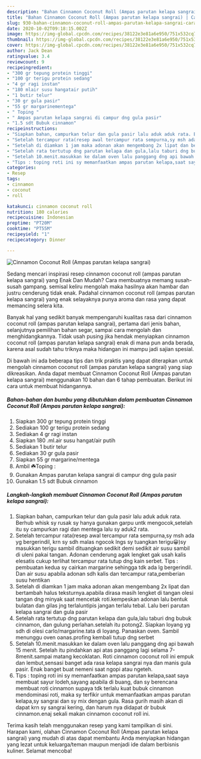 ```yaml
---
description: "Bahan Cinnamon Coconut Roll (Ampas parutan kelapa sangrai) | Cara Masak Cinnamon Coconut Roll (Ampas parutan kelapa sangrai) Yang Bikin Ngiler"
title: "Bahan Cinnamon Coconut Roll (Ampas parutan kelapa sangrai) | Cara Masak Cinnamon Coconut Roll (Ampas parutan kelapa sangrai) Yang Bikin Ngiler"
slug: 930-bahan-cinnamon-coconut-roll-ampas-parutan-kelapa-sangrai-cara-masak-cinnamon-coconut-roll-ampas-parutan-kelapa-sangrai-yang-bikin-ngiler
date: 2020-10-02T09:18:15.002Z
image: https://img-global.cpcdn.com/recipes/38122e3e81a6e950/751x532cq70/cinnamon-coconut-roll-ampas-parutan-kelapa-sangrai-foto-resep-utama.jpg
thumbnail: https://img-global.cpcdn.com/recipes/38122e3e81a6e950/751x532cq70/cinnamon-coconut-roll-ampas-parutan-kelapa-sangrai-foto-resep-utama.jpg
cover: https://img-global.cpcdn.com/recipes/38122e3e81a6e950/751x532cq70/cinnamon-coconut-roll-ampas-parutan-kelapa-sangrai-foto-resep-utama.jpg
author: Jack Dean
ratingvalue: 3.4
reviewcount: 9
recipeingredient:
- "300 gr tepung protein tinggi"
- "100 gr terigu protein sedang"
- "4 gr ragi instan"
- "180 mlair susu hangatair putih"
- "1 butir telur"
- "30 gr gula pasir"
- "55 gr margarinementega"
- " Toping "
- " Ampas parutan kelapa sangrai di campur dng gula pasir"
- "1.5 sdt Bubuk cinnamon"
recipeinstructions:
- "Siapkan bahan, campurkan telur dan gula pasir lalu aduk aduk rata. Berhub whisk sy rusak sy hanya gunakan garpu untk mengocok,setelah itu sy campurkan ragi dan mentega lalu sy aduk2 rata."
- "Setelah tercampur rata(resep awal tercampur rata sempurna,sy msh ada yg bergerindil, krn sy sdh malas ngocok lngs sy tuangkan terigu😀)sy masukkan terigu sambil dituangkan sedikit demi sedikit air susu sambil di uleni pakai tangan. Adonan cenderung agak lengket gak usah kalis elesatis cukup terlihat tercampur rata tutup dng kain serbet. Tips : pembuatan kedua sy cairkan margarine sehingga tdk ada lg bergerindil. Dan air susu apabila adonan sdh kalis dan tercampur rata,pemberian susu hentikan"
- "Setelah di diamkan 1 jam maka adonan akan mengembang 2x lipat dan bertambah halus teksturnya.apabila dirasa masih lengket di tangan olesi tangan dng minyak saat mencetak roti.kempeskan adonan lalu bentuk bulatan dan gilas jng terlaluntipis jangan terlalu tebal. Lalu beri parutan kelapa sangrai dan gula pasir"
- "Setelah rata tertutup dng parutan kelapa dan gula,lalu taburi dng bubuk cinnamon, dan gulung perlahan.setelah itu potong2. Siapkan loyang yg sdh di olesi carlo/margarine.tata di loyang. Panaskan oven. Sambil menunggu oven oanas.profing kembali tutup dng serbet"
- "Setelah 10.menit.masukkan ke dalam oven lalu panggang dng api bawah 15 menit. Setelah itu pindahkan api atas panggang lagi selama 7-8menit.sampai matang kecoklatan. Roti cinnamon coconut roll ini empuk dan lembut,sensasi banget ada rasa kelapa sangrai nya dan manis gula pasir. Enak banget buat nemeni saat ngopi atau ngeteh."
- "Tips : toping roti ini sy memanfaatkan ampas parutan kelapa,saat saya membuat sayur lodeh,sayang apabila di buang, dan sy berencana membuat roti cinnamon supaya tdk terlalu kuat bubuk cinnamon mendominasi roti, maka sy terfikir untuk memanfaatkan ampas parutan kelapa,sy sangrai dan sy mix dengan gula. Rasa gurih masih akan di dapat krn sy sangrai kering, dan harum nya didapat dr bubuk cinnamon.enaj sekali makan cinnamon coconut roll ini."
categories:
- Resep
tags:
- cinnamon
- coconut
- roll

katakunci: cinnamon coconut roll 
nutrition: 180 calories
recipecuisine: Indonesian
preptime: "PT20M"
cooktime: "PT55M"
recipeyield: "1"
recipecategory: Dinner

---
```



![Cinnamon Coconut Roll (Ampas parutan kelapa sangrai)](https://img-global.cpcdn.com/recipes/38122e3e81a6e950/751x532cq70/cinnamon-coconut-roll-ampas-parutan-kelapa-sangrai-foto-resep-utama.jpg)

Sedang mencari inspirasi resep cinnamon coconut roll (ampas parutan kelapa sangrai) yang Enak Dan Mudah? Cara membuatnya memang susah-susah gampang. semisal keliru mengolah maka hasilnya akan hambar dan justru cenderung tidak enak. Padahal cinnamon coconut roll (ampas parutan kelapa sangrai) yang enak selayaknya punya aroma dan rasa yang dapat memancing selera kita.

Banyak hal yang sedikit banyak mempengaruhi kualitas rasa dari cinnamon coconut roll (ampas parutan kelapa sangrai), pertama dari jenis bahan, selanjutnya pemilihan bahan segar, sampai cara mengolah dan menghidangkannya. Tidak usah pusing jika hendak menyiapkan cinnamon coconut roll (ampas parutan kelapa sangrai) enak di mana pun anda berada, karena asal sudah tahu triknya maka hidangan ini mampu jadi sajian spesial.




Di bawah ini ada beberapa tips dan trik praktis yang dapat diterapkan untuk mengolah cinnamon coconut roll (ampas parutan kelapa sangrai) yang siap dikreasikan. Anda dapat membuat Cinnamon Coconut Roll (Ampas parutan kelapa sangrai) menggunakan 10 bahan dan 6 tahap pembuatan. Berikut ini cara untuk membuat hidangannya.

<!--inarticleads1-->

##### Bahan-bahan dan bumbu yang dibutuhkan dalam pembuatan Cinnamon Coconut Roll (Ampas parutan kelapa sangrai):

1. Siapkan 300 gr tepung protein tinggi
1. Sediakan 100 gr terigu protein sedang
1. Sediakan 4 gr ragi instan
1. Siapkan 180 .ml.air susu hangat/air putih
1. Sediakan 1 butir telur
1. Sediakan 30 gr gula pasir
1. Siapkan 55 gr margarine/mentega
1. Ambil  ☘️Toping :
1. Gunakan  Ampas parutan kelapa sangrai di campur dng gula pasir
1. Gunakan 1.5 sdt Bubuk cinnamon




<!--inarticleads2-->

##### Langkah-langkah membuat Cinnamon Coconut Roll (Ampas parutan kelapa sangrai):

1. Siapkan bahan, campurkan telur dan gula pasir lalu aduk aduk rata. Berhub whisk sy rusak sy hanya gunakan garpu untk mengocok,setelah itu sy campurkan ragi dan mentega lalu sy aduk2 rata.
1. Setelah tercampur rata(resep awal tercampur rata sempurna,sy msh ada yg bergerindil, krn sy sdh malas ngocok lngs sy tuangkan terigu😀)sy masukkan terigu sambil dituangkan sedikit demi sedikit air susu sambil di uleni pakai tangan. Adonan cenderung agak lengket gak usah kalis elesatis cukup terlihat tercampur rata tutup dng kain serbet. Tips : pembuatan kedua sy cairkan margarine sehingga tdk ada lg bergerindil. Dan air susu apabila adonan sdh kalis dan tercampur rata,pemberian susu hentikan
1. Setelah di diamkan 1 jam maka adonan akan mengembang 2x lipat dan bertambah halus teksturnya.apabila dirasa masih lengket di tangan olesi tangan dng minyak saat mencetak roti.kempeskan adonan lalu bentuk bulatan dan gilas jng terlaluntipis jangan terlalu tebal. Lalu beri parutan kelapa sangrai dan gula pasir
1. Setelah rata tertutup dng parutan kelapa dan gula,lalu taburi dng bubuk cinnamon, dan gulung perlahan.setelah itu potong2. Siapkan loyang yg sdh di olesi carlo/margarine.tata di loyang. Panaskan oven. Sambil menunggu oven oanas.profing kembali tutup dng serbet
1. Setelah 10.menit.masukkan ke dalam oven lalu panggang dng api bawah 15 menit. Setelah itu pindahkan api atas panggang lagi selama 7-8menit.sampai matang kecoklatan. Roti cinnamon coconut roll ini empuk dan lembut,sensasi banget ada rasa kelapa sangrai nya dan manis gula pasir. Enak banget buat nemeni saat ngopi atau ngeteh.
1. Tips : toping roti ini sy memanfaatkan ampas parutan kelapa,saat saya membuat sayur lodeh,sayang apabila di buang, dan sy berencana membuat roti cinnamon supaya tdk terlalu kuat bubuk cinnamon mendominasi roti, maka sy terfikir untuk memanfaatkan ampas parutan kelapa,sy sangrai dan sy mix dengan gula. Rasa gurih masih akan di dapat krn sy sangrai kering, dan harum nya didapat dr bubuk cinnamon.enaj sekali makan cinnamon coconut roll ini.




Terima kasih telah menggunakan resep yang kami tampilkan di sini. Harapan kami, olahan Cinnamon Coconut Roll (Ampas parutan kelapa sangrai) yang mudah di atas dapat membantu Anda menyiapkan hidangan yang lezat untuk keluarga/teman maupun menjadi ide dalam berbisnis kuliner. Selamat mencoba!

